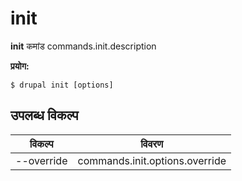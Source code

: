 # init
**init** कमांड commands.init.description

**प्रयोग:**
```
$ drupal init [options] 
```

## उपलब्ध विकल्प
विकल्प | विवरण
-------|-------------
--override | commands.init.options.override
